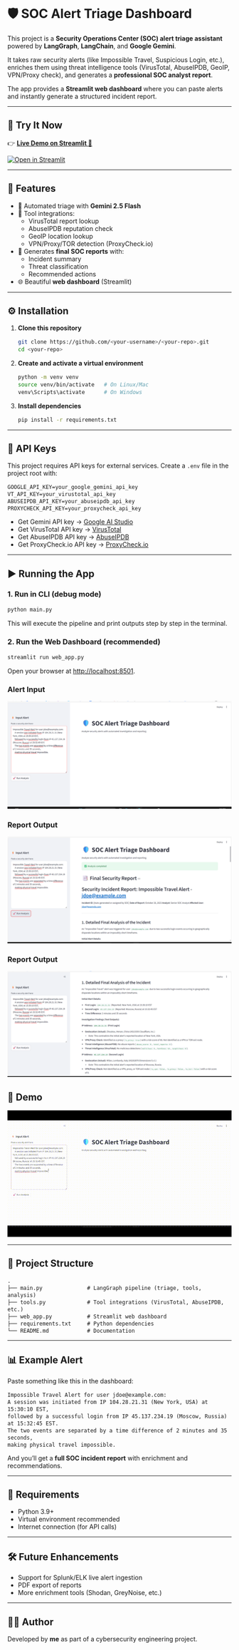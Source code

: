 # 🛡️ SOC Alert Triage Dashboard  

This project is a **Security Operations Center (SOC) alert triage assistant** powered by **LangGraph**, **LangChain**, and **Google Gemini**.  

It takes raw security alerts (like Impossible Travel, Suspicious Login, etc.), enriches them using threat intelligence tools (VirusTotal, AbuseIPDB, GeoIP, VPN/Proxy check), and generates a **professional SOC analyst report**.  

The app provides a **Streamlit web dashboard** where you can paste alerts and instantly generate a structured incident report.  

---

## 🚀 Try It Now  

👉 **[Live Demo on Streamlit 🚀](https://soc-alert-triage-x-langgraph.streamlit.app/)**  

[![Open in Streamlit](https://static.streamlit.io/badges/streamlit_badge_black_white.svg)](https://soc-alert-triage-x-langgraph.streamlit.app/)

---

## 🚀 Features
- 🧠 Automated triage with **Gemini 2.5 Flash**
- 🔧 Tool integrations:
  - VirusTotal report lookup  
  - AbuseIPDB reputation check  
  - GeoIP location lookup  
  - VPN/Proxy/TOR detection (ProxyCheck.io)  
- 📑 Generates **final SOC reports** with:
  - Incident summary  
  - Threat classification  
  - Recommended actions  
- 🌐 Beautiful **web dashboard** (Streamlit)  

---

## ⚙️ Installation  

1. **Clone this repository**  
   ```bash
   git clone https://github.com/<your-username>/<your-repo>.git
   cd <your-repo>
   ```

2. **Create and activate a virtual environment**  
   ```bash
   python -m venv venv
   source venv/bin/activate   # On Linux/Mac
   venv\Scripts\activate      # On Windows
   ```

3. **Install dependencies**  
   ```bash
   pip install -r requirements.txt
   ```

---

## 🔑 API Keys  

This project requires API keys for external services. Create a `.env` file in the project root with:  

```
GOOGLE_API_KEY=your_google_gemini_api_key
VT_API_KEY=your_virustotal_api_key
ABUSEIPDB_API_KEY=your_abuseipdb_api_key
PROXYCHECK_API_KEY=your_proxycheck_api_key
```

- Get Gemini API key → [Google AI Studio](https://aistudio.google.com/)  
- Get VirusTotal API key → [VirusTotal](https://www.virustotal.com/gui/my-apikey)  
- Get AbuseIPDB API key → [AbuseIPDB](https://www.abuseipdb.com/account/api)  
- Get ProxyCheck.io API key → [ProxyCheck.io](https://proxycheck.io/)  

---

## ▶️ Running the App  

### 1. Run in CLI (debug mode)
```bash
python main.py
```
This will execute the pipeline and print outputs step by step in the terminal.  

### 2. Run the Web Dashboard (recommended)
```bash
streamlit run web_app.py
```

Open your browser at [http://localhost:8501](http://localhost:8501).  

### Alert Input  
![Alert Input](screen-shots/1.png)  

### Report Output  
![Report Output (1)](screen-shots/2.png)  

### Report Output  
![Report Output (2)](screen-shots/3.png)  

## 🎥 Demo  
![Demo GIF](https://github.com/Ziedao/SOC-alert-triage-X-langgraph/blob/master/screen-shots/demo.gif)


---

## 📂 Project Structure  

```
.
├── main.py              # LangGraph pipeline (triage, tools, analysis)
├── tools.py             # Tool integrations (VirusTotal, AbuseIPDB, etc.)
├── web_app.py           # Streamlit web dashboard
├── requirements.txt     # Python dependencies
└── README.md            # Documentation
```

---

## 📊 Example Alert  

Paste something like this in the dashboard:  

```
Impossible Travel Alert for user jdoe@example.com:
A session was initiated from IP 104.28.21.31 (New York, USA) at 15:30:10 EST,
followed by a successful login from IP 45.137.234.19 (Moscow, Russia) at 15:32:45 EST.
The two events are separated by a time difference of 2 minutes and 35 seconds,
making physical travel impossible.
```

And you’ll get a **full SOC incident report** with enrichment and recommendations.  

---

## 📌 Requirements  

- Python 3.9+  
- Virtual environment recommended  
- Internet connection (for API calls)  

---

## 🛠️ Future Enhancements  

- Support for Splunk/ELK live alert ingestion  
- PDF export of reports  
- More enrichment tools (Shodan, GreyNoise, etc.)  

---

## 👨‍💻 Author  

Developed by **me** as part of a cybersecurity engineering project.  
